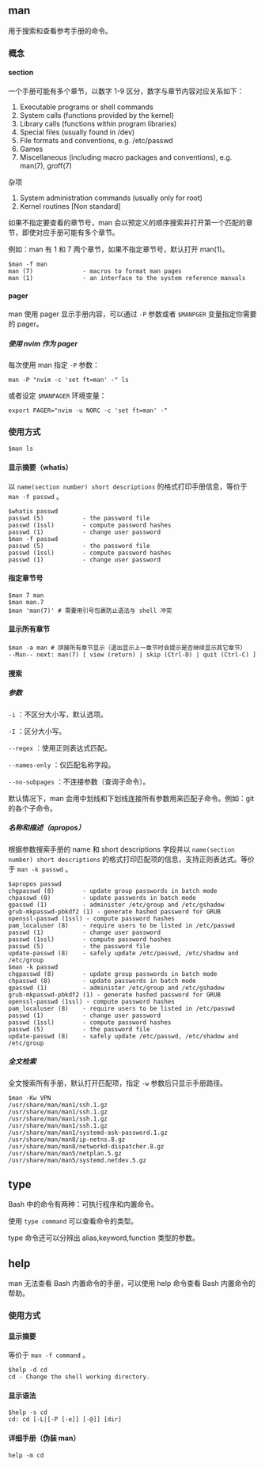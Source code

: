 ## man

用于搜索和查看参考手册的命令。

### 概念

#### section

一个手册可能有多个章节，以数字 1-9 区分，数字与章节内容对应关系如下：

1. Executable programs or shell commands
2. System calls (functions provided by the kernel)
3. Library calls (functions within program libraries)
4. Special files (usually found in /dev)
5. File formats and conventions, e.g. /etc/passwd
6. Games
7. Miscellaneous (including macro packages and conventions), e.g. man(7), groff(7)

杂项

1. System administration commands (usually only for root)
2. Kernel routines [Non standard]

如果不指定要查看的章节号，man 会以预定义的顺序搜索并打开第一个匹配的章节，即使对应手册可能有多个章节。

例如：man 有 1 和 7 两个章节，如果不指定章节号，默认打开 man(1)。

```shell
$man -f man
man (7)              - macros to format man pages
man (1)              - an interface to the system reference manuals
```

#### pager

man 使用 pager 显示手册内容，可以通过 `-P` 参数或者 `$MANPGER` 变量指定你需要的 pager。

##### 使用 nvim 作为 pager

每次使用 man 指定 `-P` 参数：

```
man -P "nvim -c 'set ft=man' -" ls
```

或者设定 `$MANPAGER` 环境变量： 

```
export PAGER="nvim -u NORC -c 'set ft=man' -"
```

### 使用方式

```shell
$man ls
```

#### 显示摘要（whatis）

以 `name(section number) short descriptions` 的格式打印手册信息，等价于 `man -f passwd` 。

```shell
$whatis passwd
passwd (5)           - the password file
passwd (1ssl)        - compute password hashes
passwd (1)           - change user password
$man -f passwd
passwd (5)           - the password file
passwd (1ssl)        - compute password hashes
passwd (1)           - change user password
```

#### 指定章节号

```shell
$man 7 man
$man man.7
$man 'man(7)' # 需要用引号包裹防止语法与 shell 冲突
```

#### 显示所有章节

```shell
$man -a man # 拼接所有章节显示（退出显示上一章节时会提示是否继续显示其它章节）
--Man-- next: man(7) [ view (return) | skip (Ctrl-D) | quit (Ctrl-C) ]
```

#### 搜索

##### 参数

`-i` ：不区分大小写，默认选项。

`-I` ：区分大小写。

`--regex` ：使用正则表达式匹配。

`--names-only` ：仅匹配名称字段。

`--no-subpages` ：不连接参数（查询子命令）。

默认情况下，man 会用中划线和下划线连接所有参数用来匹配子命令。例如：git 的各个子命令。

##### 名称和描述（apropos）

根据参数搜索手册的 name 和 short descriptions 字段并以 `name(section number) short descriptions` 的格式打印匹配项的信息，支持正则表达式。等价于 `man -k passwd` 。

```shell
$apropos passwd
chgpasswd (8)        - update group passwords in batch mode
chpasswd (8)         - update passwords in batch mode
gpasswd (1)          - administer /etc/group and /etc/gshadow
grub-mkpasswd-pbkdf2 (1) - generate hashed password for GRUB
openssl-passwd (1ssl) - compute password hashes
pam_localuser (8)    - require users to be listed in /etc/passwd
passwd (1)           - change user password
passwd (1ssl)        - compute password hashes
passwd (5)           - the password file
update-passwd (8)    - safely update /etc/passwd, /etc/shadow and /etc/group
$man -k passwd
chgpasswd (8)        - update group passwords in batch mode
chpasswd (8)         - update passwords in batch mode
gpasswd (1)          - administer /etc/group and /etc/gshadow
grub-mkpasswd-pbkdf2 (1) - generate hashed password for GRUB
openssl-passwd (1ssl) - compute password hashes
pam_localuser (8)    - require users to be listed in /etc/passwd
passwd (1)           - change user password
passwd (1ssl)        - compute password hashes
passwd (5)           - the password file
update-passwd (8)    - safely update /etc/passwd, /etc/shadow and /etc/group
```

##### 全文检索

全文搜索所有手册，默认打开匹配项，指定 `-w` 参数后只显示手册路径。

```shell
$man -Kw VPN
/usr/share/man/man1/ssh.1.gz
/usr/share/man/man1/ssh.1.gz
/usr/share/man/man1/ssh.1.gz
/usr/share/man/man1/ssh.1.gz
/usr/share/man/man1/systemd-ask-password.1.gz
/usr/share/man/man8/ip-netns.8.gz
/usr/share/man/man8/networkd-dispatcher.8.gz
/usr/share/man/man5/netplan.5.gz
/usr/share/man/man5/systemd.netdev.5.gz
```

## type

Bash 中的命令有两种：可执行程序和内置命令。

使用 `type command` 可以查看命令的类型。

type 命令还可以分辨出 alias,keyword,function 类型的参数。

## help

man 无法查看 Bash 内置命令的手册，可以使用 help 命令查看 Bash 内置命令的帮助。

### 使用方式

#### 显示摘要

等价于 `man -f command` 。

```shell
$help -d cd
cd - Change the shell working directory.
```

#### 显示语法

```shell
$help -s cd
cd: cd [-L|[-P [-e]] [-@]] [dir]
```

#### 详细手册（伪装 man）

```shell
help -m cd
```